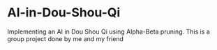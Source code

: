 # AI-in-Dou-Shou-Qi
Implementing an AI in Dou Shou Qi using Alpha-Beta pruning. This is a group project done by me and my friend
